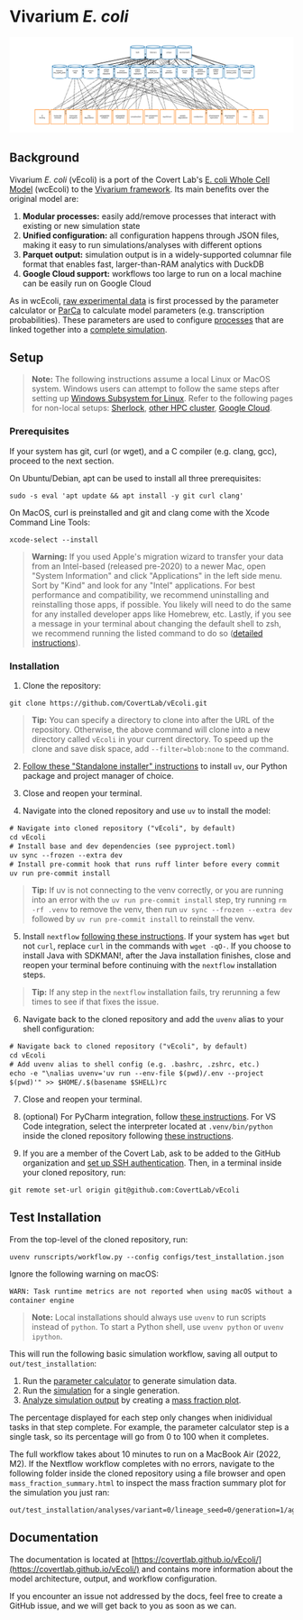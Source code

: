 # Vivarium *E. coli*

![vivarium](doc/_static/ecoli_master_topology.png)

## Background

Vivarium *E. coli* (vEcoli) is a port of the Covert Lab's 
[E. coli Whole Cell Model](https://github.com/CovertLab/wcEcoli) (wcEcoli)
to the [Vivarium framework](https://github.com/vivarium-collective/vivarium-core).
Its main benefits over the original model are:

1. **Modular processes:** easily add/remove processes that interact with
    existing or new simulation state
2. **Unified configuration:** all configuration happens through JSON files,
    making it easy to run simulations/analyses with different options
3. **Parquet output:** simulation output is in a widely-supported columnar
    file format that enables fast, larger-than-RAM analytics with DuckDB
4. **Google Cloud support:** workflows too large to run on a local machine
    can be easily run on Google Cloud

As in wcEcoli, [raw experimental data](reconstruction/ecoli/flat) is first processed
by the parameter calculator or [ParCa](reconstruction/ecoli/fit_sim_data_1.py) to calculate 
model parameters (e.g. transcription probabilities). These parameters are used to configure
[processes](ecoli/processes) that are linked together into a
[complete simulation](ecoli/experiments/ecoli_master_sim.py).

## Setup

> **Note:** The following instructions assume a local Linux or MacOS system. Windows users can
> attempt to follow the same steps after setting up 
> [Windows Subsystem for Linux](https://learn.microsoft.com/en-us/windows/wsl/install). Refer to the following pages for non-local setups:
> [Sherlock](https://covertlab.github.io/vEcoli/hpc.html#sherlock),
> [other HPC cluster](https://covertlab.github.io/vEcoli/hpc.html#other-clusters),
> [Google Cloud](https://covertlab.github.io/vEcoli/gcloud.html).

### Prerequisites

If your system has git, curl (or wget), and a C compiler
(e.g. clang, gcc), proceed to the next section.

On Ubuntu/Debian, apt can be used to install all three prerequisites:

    sudo -s eval 'apt update && apt install -y git curl clang'

On MacOS, curl is preinstalled and git and clang come with the Xcode Command Line Tools:

    xcode-select --install

> **Warning:** If you used Apple's migration wizard to transfer your data from an
> Intel-based (released pre-2020) to a newer Mac, open "System Information" and
> click "Applications" in the left side menu. Sort by "Kind" and look for any "Intel"
> applications. For best performance and compatibility, we recommend uninstalling
> and reinstalling those apps, if possible. You likely will need to do the same for
> any installed developer apps like Homebrew, etc. Lastly, if you see a message in
> your terminal about changing the default shell to zsh, we recommend running the
> listed command to do so ([detailed instructions](https://support.apple.com/en-us/102360)).

### Installation

1. Clone the repository:

```
git clone https://github.com/CovertLab/vEcoli.git
```

> **Tip:** You can specify a directory to clone into after the
> URL of the repository. Otherwise, the above command will clone into
> a new directory called `vEcoli` in your current directory. To speed up
> the clone and save disk space, add `--filter=blob:none` to the command.

2. [Follow these "Standalone installer" instructions](https://docs.astral.sh/uv/getting-started/installation/)
to install `uv`, our Python package and project manager of choice.
   
3. Close and reopen your terminal.

4. Navigate into the cloned repository and use `uv` to install the model:

```
# Navigate into cloned repository ("vEcoli", by default)
cd vEcoli
# Install base and dev dependencies (see pyproject.toml)
uv sync --frozen --extra dev
# Install pre-commit hook that runs ruff linter before every commit
uv run pre-commit install
```

> **Tip:** If uv is not connecting to the venv correctly, or you are running into an error with the 
> `uv run pre-commit install` step, try running `rm -rf .venv` to remove the venv, then run 
> `uv sync --frozen --extra dev` followed by `uv run pre-commit install` to reinstall the venv.

5. Install `nextflow` [following these instructions](https://www.nextflow.io/docs/latest/install.html).
If your system has `wget` but not `curl`, replace `curl` in the commands
with `wget -qO-`. If you choose to install Java with SDKMAN!, after
the Java installation finishes, close and reopen your terminal before
continuing with the `nextflow` installation steps.

> **Tip:** If any step in the `nextflow` installation fails,
> try rerunning a few times to see if that fixes the issue.

6. Navigate back to the cloned repository and add the `uvenv` alias to your shell configuration:

```
# Navigate back to cloned repository ("vEcoli", by default)
cd vEcoli
# Add uvenv alias to shell config (e.g. .bashrc, .zshrc, etc.)
echo -e "\nalias uvenv='uv run --env-file $(pwd)/.env --project $(pwd)'" >> $HOME/.$(basename $SHELL)rc
```

7. Close and reopen your terminal.

8. (optional) For PyCharm integration, follow
[these instructions](https://covertlab.github.io/vEcoli/pycharm.html).
For VS Code integration, select the interpreter located at `.venv/bin/python`
inside the cloned repository following
[these instructions](https://code.visualstudio.com/docs/python/environments#_working-with-python-interpreters).

9. If you are a member of the Covert Lab, ask to be added to the GitHub organization
and [set up SSH authentication](https://docs.github.com/en/authentication/connecting-to-github-with-ssh/generating-a-new-ssh-key-and-adding-it-to-the-ssh-agent).
Then, in a terminal inside your cloned repository, run:

```
git remote set-url origin git@github.com:CovertLab/vEcoli
```

## Test Installation

From the top-level of the cloned repository, run:

    uvenv runscripts/workflow.py --config configs/test_installation.json

Ignore the following warning on macOS:

    WARN: Task runtime metrics are not reported when using macOS without a container engine

> **Note:** Local installations should always use `uvenv` to run scripts instead of `python`. To start
> a Python shell, use `uvenv python` or `uvenv ipython`.

This will run the following basic simulation workflow, saving all output to `out/test_installation`:

1. Run the [parameter calculator](runscripts/parca.py) to generate simulation data.
2. Run the [simulation](ecoli/experiments/ecoli_master_sim.py) for a single generation.
3. [Analyze simulation output](runscripts/analysis.py) by creating a
[mass fraction plot](ecoli/analysis/single/mass_fraction_summary.py).

The percentage displayed for each step only changes when inidividual tasks in
that step complete. For example, the parameter calculator step is a single task,
so its percentage will go from 0 to 100 when it completes.

The full workflow takes about 10 minutes to run on a MacBook Air (2022, M2). If the
Nextflow workflow completes with no errors, navigate to the following folder inside
the cloned repository using a file browser and open `mass_fraction_summary.html` to
inspect the mass fraction summary plot for the simulation you just ran:

    out/test_installation/analyses/variant=0/lineage_seed=0/generation=1/agent_id=0/plots

## Documentation
The documentation is located at [https://covertlab.github.io/vEcoli/](https://covertlab.github.io/vEcoli/)
and contains more information about the model architecture, output,
and workflow configuration.

If you encounter an issue not addressed by the docs, feel free to create a GitHub issue, and we will
get back to you as soon as we can.